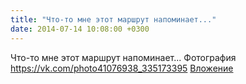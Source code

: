 ```yaml
---
title: "Что-то мне этот маршрут напоминает..."
date: 2014-07-14 10:08:00 +0300
---
```


Что-то мне этот маршрут напоминает...
Фотография
<a class="vk-attach" href="https://vk.com/photo41076938_335173395">https://vk.com/photo41076938_335173395</a>
<a class="vk-attach" href="https://vk.com/photo41076938_335173395">Вложение</a>

